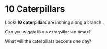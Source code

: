 # 10 Caterpillars

Look! **10 caterpillars** are inching along a branch.

Can you wiggle like a caterpillar ten times?

What will the caterpillars become one day?